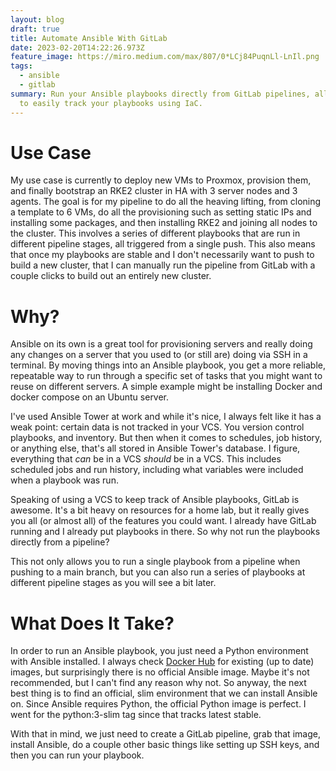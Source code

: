 ```yaml
---
layout: blog
draft: true
title: Automate Ansible With GitLab
date: 2023-02-20T14:22:26.973Z
feature_image: https://miro.medium.com/max/807/0*LCj84PuqnLl-LnIl.png
tags:
  - ansible
  - gitlab
summary: Run your Ansible playbooks directly from GitLab pipelines, allowing you
  to easily track your playbooks using IaC.
---
```

# Use Case
M﻿y use case is currently to deploy new VMs to Proxmox, provision them, and finally bootstrap an RKE2 cluster in HA with 3 server nodes and 3 agents. The goal is for my pipeline to do all the heaving lifting, from cloning a template to 6 VMs, do all the provisioning such as setting static IPs and installing some packages, and then installing RKE2 and joining all nodes to the cluster. This involves a series of different playbooks that are run in different pipeline stages, all triggered from a single push. This also means that once my playbooks are stable and I don't necessarily want to push to build a new cluster, that I can manually run the pipeline from GitLab with a couple clicks to build out an entirely new cluster.

# Why?

A﻿nsible on its own is a great tool for provisioning servers and really doing any changes on a server that you used to (or still are) doing via SSH in a terminal. By moving things into an Ansible playbook, you get a more reliable, repeatable way to run through a specific set of tasks that you might want to reuse on different servers. A simple example might be installing Docker and docker compose on an Ubuntu server.

I've used Ansible Tower at work and while it's nice, I always felt like it has a weak point: certain data is not tracked in your VCS. You version control playbooks, and inventory. But then when it comes to schedules, job history, or anything else, that's all stored in Ansible Tower's database. I figure, everything that *can* be in a VCS *should* be in a VCS. This includes scheduled jobs and run history, including what variables were included when a playbook was run.

S﻿peaking of using a VCS to keep track of Ansible playbooks, GitLab is awesome. It's a bit heavy on resources for a home lab, but it really gives you all (or almost all) of the features you could want. I already have GitLab running and I already put playbooks in there. So why not run the playbooks directly from a pipeline?

T﻿his not only allows you to run a single playbook from a pipeline when pushing to a main branch, but you can also run a series of playbooks at different pipeline stages as you will see a bit later.

# What Does It Take?

I﻿n order to run an Ansible playbook, you just need a Python environment with Ansible installed. I always check [Docker Hub](https://hub.docker.com/) for existing (up to date) images, but surprisingly there is no official Ansible image. Maybe it's not recommended, but I can't find any reason why not. So anyway, the next best thing is to find an official, slim environment that we can install Ansible on. Since Ansible requires Python, the official Python image is perfect. I went for the python:3-slim tag since that tracks latest stable.

W﻿ith that in mind, we just need to create a GitLab pipeline, grab that image, install Ansible, do a couple other basic things like setting up SSH keys, and then you can run your playbook.